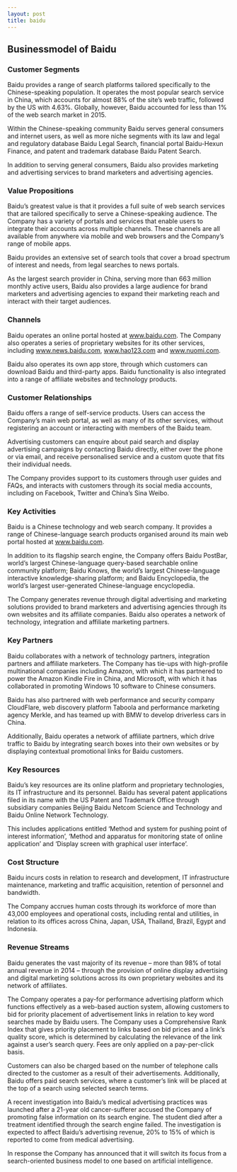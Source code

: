 ```yaml
---
layout: post
title: baidu
---
```


Businessmodel of Baidu
-----------------------

### Customer Segments

Baidu provides a range of search platforms tailored specifically to the Chinese-speaking population. It operates the most popular search service in China, which accounts for almost 88% of the site’s web traffic, followed by the US with 4.63%. Globally, however, Baidu accounted for less than 1% of the web search market in 2015.

Within the Chinese-speaking community Baidu serves general consumers and internet users, as well as more niche segments with its law and legal and regulatory database Baidu Legal Search, financial portal Baidu-Hexun Finance, and patent and trademark database Baidu Patent Search.

In addition to serving general consumers, Baidu also provides marketing and advertising services to brand marketers and advertising agencies.

### Value Propositions

Baidu’s greatest value is that it provides a full suite of web search services that are tailored specifically to serve a Chinese-speaking audience. The Company has a variety of portals and services that enable users to integrate their accounts across multiple channels. These channels are all available from anywhere via mobile and web browsers and the Company’s range of mobile apps.

Baidu provides an extensive set of search tools that cover a broad spectrum of interest and needs, from legal searches to news portals.

As the largest search provider in China, serving more than 663 million monthly active users, Baidu also provides a large audience for brand marketers and advertising agencies to expand their marketing reach and interact with their target audiences.

### Channels

Baidu operates an online portal hosted at www.baidu.com. The Company also operates a series of proprietary websites for its other services, including www.news.baidu.com, www.hao123.com and www.nuomi.com.

Baidu also operates its own app store, through which customers can download Baidu and third-party apps. Baidu functionality is also integrated into a range of affiliate websites and technology products.

### Customer Relationships

Baidu offers a range of self-service products. Users can access the Company’s main web portal, as well as many of its other services, without registering an account or interacting with members of the Baidu team.

Advertising customers can enquire about paid search and display advertising campaigns by contacting Baidu directly, either over the phone or via email, and receive personalised service and a custom quote that fits their individual needs.

The Company provides support to its customers through user guides and FAQs, and interacts with customers through its social media accounts, including on Facebook, Twitter and China’s Sina Weibo.

### Key Activities

Baidu is a Chinese technology and web search company. It provides a range of Chinese-language search products organised around its main web portal hosted at www.baidu.com.

In addition to its flagship search engine, the Company offers Baidu PostBar, world’s largest Chinese-language query-based searchable online community platform; Baidu Knows, the world’s largest Chinese-language interactive knowledge-sharing platform; and Baidu Encyclopedia, the world’s largest user-generated Chinese-language encyclopedia.

The Company generates revenue through digital advertising and marketing solutions provided to brand marketers and advertising agencies through its own websites and its affiliate companies. Baidu also operates a network of technology, integration and affiliate marketing partners.

### Key Partners

Baidu collaborates with a network of technology partners, integration partners and affiliate marketers. The Company has tie-ups with high-profile multinational companies including Amazon, with which it has partnered to power the Amazon Kindle Fire in China, and Microsoft, with which it has collaborated in promoting Windows 10 software to Chinese consumers.

Baidu has also partnered with web performance and security company CloudFlare, web discovery platform Taboola and performance marketing agency Merkle, and has teamed up with BMW to develop driverless cars in China.

Additionally, Baidu operates a network of affiliate partners, which drive traffic to Baidu by integrating search boxes into their own websites or by displaying contextual promotional links for Baidu customers.

### Key Resources

Baidu’s key resources are its online platform and proprietary technologies, its IT infrastructure and its personnel. Baidu has several patent applications filed in its name with the US Patent and Trademark Office through subsidiary companies Beijing Baidu Netcom Science and Technology and Baidu Online Network Technology.

This includes applications entitled ‘Method and system for pushing point of interest information’, ‘Method and apparatus for monitoring state of online application’ and ‘Display screen with graphical user interface’.

### Cost Structure

Baidu incurs costs in relation to research and development, IT infrastructure maintenance, marketing and traffic acquisition, retention of personnel and bandwidth.

The Company accrues human costs through its workforce of more than 43,000 employees and operational costs, including rental and utilities, in relation to its offices across China, Japan, USA, Thailand, Brazil, Egypt and Indonesia.

### Revenue Streams

Baidu generates the vast majority of its revenue – more than 98% of total annual revenue in 2014 – through the provision of online display advertising and digital marketing solutions across its own proprietary websites and its network of affiliates.

The Company operates a pay-for performance advertising platform which functions effectively as a web-based auction system, allowing customers to bid for priority placement of advertisement links in relation to key word searches made by Baidu users. The Company uses a Comprehensive Rank Index that gives priority placement to links based on bid prices and a link’s quality score, which is determined by calculating the relevance of the link against a user’s search query. Fees are only applied on a pay-per-click basis.

Customers can also be charged based on the number of telephone calls directed to the customer as a result of their advertisements. Additionally, Baidu offers paid search services, where a customer’s link will be placed at the top of a search using selected search terms.

A recent investigation into Baidu’s medical advertising practices was launched after a 21-year old cancer-sufferer accused the Company of promoting false information on its search engine. The student died after a treatment identified through the search engine failed. The investigation is expected to affect Baidu’s advertising revenue, 20% to 15% of which is reported to come from medical advertising.

In response the Company has announced that it will switch its focus from a search-oriented business model to one based on artificial intelligence.
